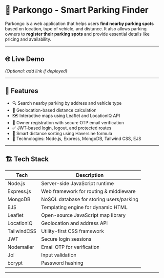# 🚗 Parkongo - Smart Parking Finder

Parkongo is a web application that helps users **find nearby parking spots** based on location, type of vehicle, and distance. It also allows parking owners to **register their parking spots** and provide essential details like pricing and availability.

---

## 🌐 Live Demo

*(Optional: add link if deployed)*

---

## 🚀 Features

- 🔍 Search nearby parking by address and vehicle type
- 📍 Geolocation-based distance calculation
- 🗺️ Interactive maps using Leaflet and LocationIQ API
- 🧾 Owner registration with secure OTP email verification
- ✅ JWT-based login, logout, and protected routes
- 🧠 Smart distance sorting using Haversine formula
- 🧰 Technologies: Node.js, Express, MongoDB, Tailwind CSS, EJS

---

## 🏗️ Tech Stack

| Tech        | Description                             |
|-------------|-----------------------------------------|
| Node.js     | Server-side JavaScript runtime          |
| Express.js  | Web framework for routing & middleware  |
| MongoDB     | NoSQL database for storing users/parking |
| EJS         | Templating engine for dynamic HTML      |
| Leaflet     | Open-source JavaScript map library      |
| LocationIQ  | Geolocation and address API             |
| TailwindCSS | Utility-first CSS framework             |
| JWT         | Secure login sessions                   |
| Nodemailer  | Email OTP for verification              |
| Joi         | Input validation                        |
| bcrypt      | Password hashing                        |

---




